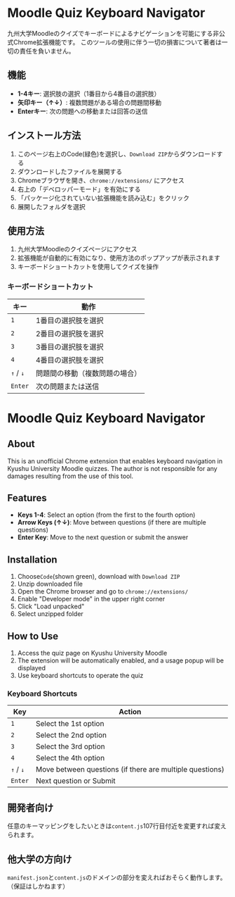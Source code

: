 # Moodle Quiz Keyboard Navigator

九州大学Moodleのクイズでキーボードによるナビゲーションを可能にする非公式Chrome拡張機能です。
このツールの使用に伴う一切の損害について著者は一切の責任を負いません。

## 機能

- **1-4キー**: 選択肢の選択（1番目から4番目の選択肢）
- **矢印キー（↑↓）**: 複数問題がある場合の問題間移動
- **Enterキー**: 次の問題への移動または回答の送信

## インストール方法

1. このページ右上のCode(緑色)を選択し、`Download ZIP`からダウンロードする
2. ダウンロードしたファイルを展開する
3. Chromeブラウザを開き、`chrome://extensions/` にアクセス
4. 右上の「デベロッパーモード」を有効にする
5. 「パッケージ化されていない拡張機能を読み込む」をクリック
6. 展開したフォルダを選択

## 使用方法

1. 九州大学Moodleのクイズページにアクセス
2. 拡張機能が自動的に有効になり、使用方法のポップアップが表示されます
3. キーボードショートカットを使用してクイズを操作

### キーボードショートカット

| キー | 動作 |
|------|------|
| `1` | 1番目の選択肢を選択 |
| `2` | 2番目の選択肢を選択 |
| `3` | 3番目の選択肢を選択 |
| `4` | 4番目の選択肢を選択 |
| `↑` / `↓` | 問題間の移動（複数問題の場合） |
| `Enter` | 次の問題または送信 |

# Moodle Quiz Keyboard Navigator
## About

This is an unofficial Chrome extension that enables keyboard navigation in Kyushu University Moodle quizzes.
The author is not responsible for any damages resulting from the use of this tool.

## Features

- **Keys 1-4**: Select an option (from the first to the fourth option)
- **Arrow Keys (↑↓)**: Move between questions (if there are multiple questions)
- **Enter Key**: Move to the next question or submit the answer

## Installation

1. Choose`Code`(shown green), download with `Download ZIP`
2. Unzip downloaded file
3. Open the Chrome browser and go to `chrome://extensions/`
4. Enable "Developer mode" in the upper right corner
5. Click "Load unpacked"
6. Select unzipped folder

## How to Use

1. Access the quiz page on Kyushu University Moodle
2. The extension will be automatically enabled, and a usage popup will be displayed
3. Use keyboard shortcuts to operate the quiz

### Keyboard Shortcuts

| Key | Action |
|------|------|
| `1` | Select the 1st option |
| `2` | Select the 2nd option |
| `3` | Select the 3rd option |
| `4` | Select the 4th option |
| `↑` / `↓` | Move between questions (if there are multiple questions) |
| `Enter` | Next question or Submit |


## 開発者向け
任意のキーマッピングをしたいときは`content.js`107行目付近を変更すれば変えられます。

## 他大学の方向け
`manifest.json`と`content.js`のドメインの部分を変えればおそらく動作します。（保証はしかねます）
